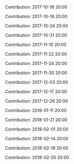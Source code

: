 Contribution: 2017-10-16 20:00

Contribution: 2017-10-18 20:00

Contribution: 2017-10-24 20:00

Contribution: 2017-10-31 20:00

Contribution: 2017-11-10 20:00

Contribution: 2017-11-22 20:00

Contribution: 2017-11-24 20:00

Contribution: 2017-11-30 20:00

Contribution: 2017-12-03 20:00

Contribution: 2017-12-17 20:00

Contribution: 2017-12-26 20:00

Contribution: 2018-01-11 20:00

Contribution: 2018-01-21 20:00

Contribution: 2018-02-01 20:00

Contribution: 2018-02-14 20:00

Contribution: 2018-02-18 20:00

Contribution: 2018-02-20 20:00

